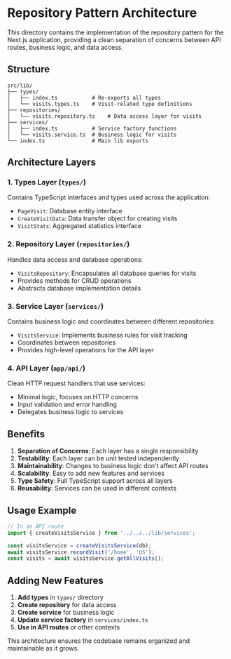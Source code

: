 # Repository Pattern Architecture

This directory contains the implementation of the repository pattern for the Next.js application, providing a clean separation of concerns between API routes, business logic, and data access.

## Structure

```
src/lib/
├── types/
│   ├── index.ts           # Re-exports all types
│   └── visits.types.ts    # Visit-related type definitions
├── repositories/
│   └── visits.repository.ts    # Data access layer for visits
├── services/
│   ├── index.ts           # Service factory functions
│   └── visits.service.ts  # Business logic for visits
└── index.ts               # Main lib exports
```

## Architecture Layers

### 1. Types Layer (`types/`)
Contains TypeScript interfaces and types used across the application:
- `PageVisit`: Database entity interface
- `CreateVisitData`: Data transfer object for creating visits
- `VisitStats`: Aggregated statistics interface

### 2. Repository Layer (`repositories/`)
Handles data access and database operations:
- `VisitsRepository`: Encapsulates all database queries for visits
- Provides methods for CRUD operations
- Abstracts database implementation details

### 3. Service Layer (`services/`)
Contains business logic and coordinates between different repositories:
- `VisitsService`: Implements business rules for visit tracking
- Coordinates between repositories
- Provides high-level operations for the API layer

### 4. API Layer (`app/api/`)
Clean HTTP request handlers that use services:
- Minimal logic, focuses on HTTP concerns
- Input validation and error handling
- Delegates business logic to services

## Benefits

1. **Separation of Concerns**: Each layer has a single responsibility
2. **Testability**: Each layer can be unit tested independently
3. **Maintainability**: Changes to business logic don't affect API routes
4. **Scalability**: Easy to add new features and services
5. **Type Safety**: Full TypeScript support across all layers
6. **Reusability**: Services can be used in different contexts

## Usage Example

```typescript
// In an API route
import { createVisitsService } from '../../../lib/services';

const visitsService = createVisitsService(db);
await visitsService.recordVisit('/home', 'US');
const visits = await visitsService.getAllVisits();
```

## Adding New Features

1. **Add types** in `types/` directory
2. **Create repository** for data access
3. **Create service** for business logic
4. **Update service factory** in `services/index.ts`
5. **Use in API routes** or other contexts

This architecture ensures the codebase remains organized and maintainable as it grows.
